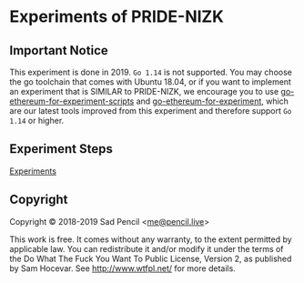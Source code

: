 # Experiments of PRIDE-NIZK

## Important Notice
This experiment is done in 2019. `Go 1.14` is not supported. You may choose the go toolchain that comes with Ubuntu 18.04, or if you want to implement an experiment that is SIMILAR to PRIDE-NIZK, we encourage you to use [go-ethereum-for-experiment-scripts](https://github.com/SDU-Chain/go-ethereum-for-experiment-scripts) and [go-ethereum-for-experiment](https://github.com/SDU-Chain/go-ethereum-for-experiment), which are our latest tools improved from this experiment and therefore support `Go 1.14` or higher.

## Experiment Steps 

[Experiments](https://github.com/SadPencil/PRIDE-NIZK-Experiments/tree/master/Experiments)

## Copyright
Copyright © 2018-2019 Sad Pencil &lt;me@pencil.live&gt;

This work is free. It comes without any warranty, to the extent permitted by applicable law. You can redistribute it and/or modify it under the terms of the Do What The Fuck You Want To Public License, Version 2, as published by Sam Hocevar. See http://www.wtfpl.net/ for more details.
